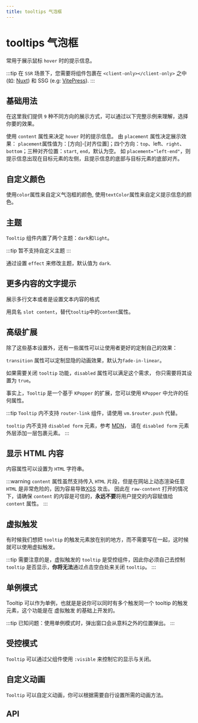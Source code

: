 ```yaml
---
title: tooltips 气泡框
---
```


# tooltips 气泡框

常用于展示鼠标 `hover` 时的提示信息。

:::tip
在 `SSR` 场景下，您需要将组件包裹在 `<client-only></client-only>` 之中 (如: [Nuxt](https://nuxtjs.org/)) 和 SSG (e.g: [VitePress](https://vitepress.vuejs.org/)).
:::

## 基础用法

在这里我们提供 `9` 种不同方向的展示方式，可以通过以下完整示例来理解，选择你要的效果。

使用 `content` 属性来决定 `hover` 时的提示信息。 由 `placement` 属性决定展示效果： `placement`属性值为：[方向]-[对齐位置]；四个方向：`top`、left、`right`、`bottom`；三种对齐位置：`start`, `end`，默认为空。 如 `placement="left-end"`，则提示信息出现在目标元素的左侧，且提示信息的底部与目标元素的底部对齐。

<preview path="./def.vue" />

## 自定义颜色

使用`color`属性来自定义气泡框的颜色, 使用`textColor`属性来自定义提示信息的颜色。

<preview path="./colorTooltips.vue" />

## 主题

`Tooltip` 组件内置了两个主题：`dark`和`light`。

:::tip
暂不支持自定义主题
:::

通过设置 `effect` 来修改主题，默认值为 `dark`.

<preview path="./themeTooltips.vue" />

## 更多内容的文字提示

展示多行文本或者是设置文本内容的格式

用具名 `slot content`，替代`tooltip`中的`content`属性。

<preview path="./slotContentTooltips.vue" />

## 高级扩展

除了这些基本设置外，还有一些属性可以让使用者更好的定制自己的效果：

`transition` 属性可以定制显隐的动画效果，默认为`fade-in-linear`。

如果需要关闭 `tooltip` 功能，`disabled` 属性可以满足这个需求， 你只需要将其设置为 `true`。

事实上，`Tooltip` 是一个基于 `KPopper` 的扩展，您可以使用 `KPopper` 中允许的任何属性。

<preview path="./advancedTooltips.vue" />

:::tip
`Tooltip` 内不支持 `router-link` 组件，请使用 `vm.$router.push` 代替。

`tooltip` 内不支持 `disabled form` 元素，参考 [MDN](https://developer.mozilla.org/en-US/docs/Web/API/Element/mouseenter_event)， 请在 `disabled form` 元素外层添加一层包裹元素。
:::

## 显示 HTML 内容

内容属性可以设置为 `HTML` 字符串。

:::warning
`content` 属性虽然支持传入 `HTML` 片段，但是在网站上动态渲染任意 `HTML` 是非常危险的，因为容易导致[XSS](https://en.wikipedia.org/wiki/Cross-site_scripting) 攻击。 因此在 `raw-content` 打开的情况下，请确保 `content` 的内容是可信的，**永远不要**将用户提交的内容赋值给 `content` 属性。
:::

<preview path="./htmlContentTooltips.vue" />

## 虚拟触发

有时候我们想把 `tooltip` 的触发元素放在别的地方，而不需要写在一起，这时候就可以使用虚拟触发。

:::tip
需要注意的是，虚拟触发的 `tooltip` 是受控组件，因此你必须自己去控制 `tooltip` 是否显示，**你将无法**通过点击空白处来关闭 `tooltip`。
:::

<preview path="./virtualTriggerTooltips.vue" />

## 单例模式

Tooltip 可以作为单例，也就是是说你可以同时有多个触发同一个 tooltip 的触发元素，这个功能是在 虚拟触发 的基础上开发的。

:::tip
已知问题：使用单例模式时，弹出窗口会从意料之外的位置弹出。
:::

<preview path="./singleTooltips.vue" />

## 受控模式

`Tooltip` 可以通过父组件使用 `:visible` 来控制它的显示与关闭。

<preview path="./controlledTooltips.vue" />

## 自定义动画

`Tooltip` 可以自定义动画，你可以根据需要自行设置所需的动画方法。

<preview path="./customAnimationTooltips.vue" />

## API

<API src="./tooltip.json" lang="zh"></API>

